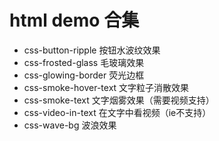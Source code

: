 # html demo 合集

* css-button-ripple 按钮水波纹效果
* css-frosted-glass 毛玻璃效果
* css-glowing-border 荧光边框
* css-smoke-hover-text 文字粒子消散效果 
* css-smoke-text 文字烟雾效果（需要视频支持）
* css-video-in-text 在文字中看视频（ie不支持）
* css-wave-bg 波浪效果